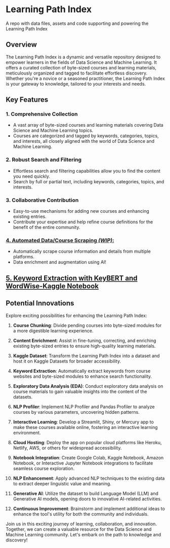 # Learning Path Index
A repo with data files, assets and code supporting and powering the Learning Path Index


## Overview

The Learning Path Index is a dynamic and versatile repository designed to empower learners in the fields of Data Science and Machine Learning. It offers a curated collection of byte-sized courses and learning materials, meticulously organized and tagged to facilitate effortless discovery. Whether you're a novice or a seasoned practitioner, the Learning Path Index is your gateway to knowledge, tailored to your interests and needs.

## Key Features

### 1. Comprehensive Collection
   - A vast array of byte-sized courses and learning materials covering Data Science and Machine Learning topics.
   - Courses are categorized and tagged by keywords, categories, topics, and interests, all closely aligned with the world of Data Science and Machine Learning.

### 2. Robust Search and Filtering
   - Effortless search and filtering capabilities allow you to find the content you need quickly.
   - Search by full or partial text, including keywords, categories, topics, and interests.

### 3. Collaborative Contribution
   - Easy-to-use mechanisms for adding new courses and enhancing existing entries.
   - Contribute your expertise and help refine course definitions for the benefit of the entire community.

### [4. Automated Data/Course Scraping *(WIP)*:](./course-scraper)
   - Automatically scrape course information and details from multiple platforms.
   - Data enrichment and augmentation using AI!

## [5. Keyword Extraction with KeyBERT and WordWise-Kaggle Notebook](https://github.com/neomatrix369/learning-path-index/blob/main/app/Keyword%20Extraction%20with%20KeyBERT%20and%20WordWise.ipynb)

## Potential Innovations

Explore exciting possibilities for enhancing the Learning Path Index:

1. **Course Chunking**: Divide pending courses into byte-sized modules for a more digestible learning experience.

2. **Content Enrichment**: Assist in fine-tuning, correcting, and enriching existing byte-sized entries to ensure high-quality learning materials.

3. **Kaggle Dataset**: Transform the Learning Path Index into a dataset and host it on Kaggle Datasets for broader accessibility.

4. **Keyword Extraction**: Automatically extract keywords from course websites and byte-sized modules to enhance search functionality.

5. **Exploratory Data Analysis (EDA)**: Conduct exploratory data analysis on course materials to gain valuable insights into the content of the datasets.

6. **NLP Profiler**: Implement NLP Profiler and Pandas Profiler to analyze courses by various parameters, uncovering hidden patterns.

7. **Interactive Learning**: Develop a Streamlit, Shiny, or Mercury app to make these courses available online, fostering an interactive learning environment.

8. **Cloud Hosting**: Deploy the app on popular cloud platforms like Heroku, Netlify, AWS, or others for widespread accessibility.

9. **Notebook Integration**: Create Google Colab, Kaggle Notebook, Amazon Notebook, or Interactive Jupyter Notebook integrations to facilitate seamless course exploration.

10. **NLP Enhancement**: Apply advanced NLP techniques to the existing data to extract deeper linguistic value and meaning.

11. **Generative AI**: Utilize the dataset to build Language Model (LLM) and Generative AI models, opening doors to innovative AI-related activities.

12. **Continuous Improvement**: Brainstorm and implement additional ideas to enhance the tool's utility for both the community and individuals.

Join us in this exciting journey of learning, collaboration, and innovation. Together, we can create a valuable resource for the Data Science and Machine Learning community. Let's embark on the path to knowledge and discovery!
